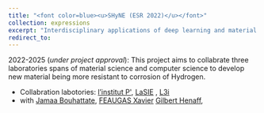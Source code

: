 ```yaml
---
title: "<font color=blue><u>SHyNE (ESR 2022)</u></font>"
collection: expressions
excerpt: "Interdisciplinary applications of deep learning and material science to develop new material being more resistant to corrosion of Hydrogen."
redirect_to: 
---
```


2022-2025 (*under project approval*): This project aims to collabrate three laboratories spans of material science and computer science to develop new material being more resistant to corrosion of Hydrogen.

- Collabration labotories: [l’institut P'](https://pprime.fr/en/home-pprime/), [LaSIE](https://lasie.univ-larochelle.fr/)  , [L3i](https://l3i.univ-larochelle.fr/)
- with [Jamaa Bouhattate](https://scholar.google.fr/citations?user=ARHabtUAAAAJ&hl=fr), [FEAUGAS Xavier](https://lasie.univ-larochelle.fr/FEAUGAS-Xavier) [Gilbert Henaff](https://pprime.fr/en/henaff-gilbert-2/), 





